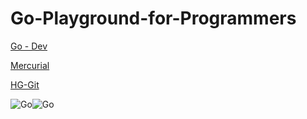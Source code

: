 # Go-Playground-for-Programmers

[Go - Dev](https://go.dev/)

[Mercurial](https://www.mercurial-scm.org/)

[HG-Git](https://hg-git.github.io/)


![Go](https://www.eternaldev.com/static/bd050a890f2d9f5e9819d6253be0797c/40a1d/o6aczwfv_400x400.webp)![Go](https://miro.medium.com/max/790/1*mWU0yD57BQ4RyHUnqLQLkA.jpeg) 

